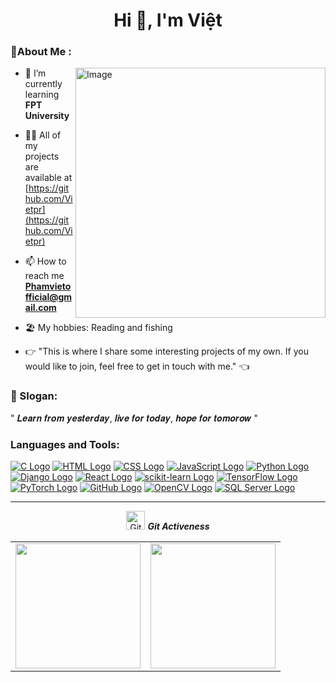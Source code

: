 <h1 align="center">Hi 👋, I'm Việt</h1>



### 💫About Me :
<img align="right" alt="Image" width="400" src="https://camo.githubusercontent.com/46d3cd042127fc65c4b66a93a3022184bb5d78280f923c8c897d1ce6cd6c34f5/687474703a2f2f73746f72652e6f7574736f757263696e6770756e6469742e636f6d2f77702d636f6e74656e742f75706c6f6164732f323031392f30312f666f6375732d616e696d6174696f6e2e676966">


- 🌱 I’m currently learning **FPT University**

- 👨‍💻 All of my projects are available at [https://github.com/Vietpr](https://github.com/Vietpr)

- 📫 How to reach me **Phamvietofficial@gmail.com**

- 🏖 My hobbies: Reading and fishing
  
-  👉 "This is where I share some interesting projects of my own. If you would like to join, feel free to get in touch with me."  👈

### 💪 Slogan:
" 𝑳𝒆𝒂𝒓𝒏 𝒇𝒓𝒐𝒎 𝒚𝒆𝒔𝒕𝒆𝒓𝒅𝒂𝒚, 𝒍𝒊𝒗𝒆 𝒇𝒐𝒓 𝒕𝒐𝒅𝒂𝒚, 𝒉𝒐𝒑𝒆 𝒇𝒐𝒓 𝒕𝒐𝒎𝒐𝒓𝒐𝒘 "



<h3 align="left">Languages and Tools:</h3>

[![C Logo](https://img.shields.io/badge/C-00599C?style=for-the-badge&logo=c&logoColor=blue&color=333333)](https://en.wikipedia.org/wiki/C_(programming_language))
[![HTML Logo](https://img.shields.io/badge/HTML-E34F26?style=for-the-badge&logo=html5&logoColor=orange&color=333333)](https://developer.mozilla.org/en-US/docs/Web/HTML)
[![CSS Logo](https://img.shields.io/badge/CSS-1572B6?style=for-the-badge&logo=css3&logoColor=blue&color=333333)](https://developer.mozilla.org/en-US/docs/Web/CSS)
[![JavaScript Logo](https://img.shields.io/badge/JavaScript-F7DF1E?style=for-the-badge&logo=javascript&logoColor=Yellow&color=333333)](https://developer.mozilla.org/en-US/docs/Web/JavaScript)
[![Python Logo](https://img.shields.io/badge/Python-3776AB?style=for-the-badge&logo=python&logoColor=blue&color=333333)](https://www.python.org/)
[![Django Logo](https://img.shields.io/badge/Django-092E20?style=for-the-badge&logo=django&logoColor=green&color=333333)](https://www.djangoproject.com/)
[![React Logo](https://img.shields.io/badge/React-61DAFB?style=for-the-badge&logo=react&logoColor=lightblue&color=333333)](https://reactjs.org/)
[![scikit-learn Logo](https://img.shields.io/badge/scikit_learn-F7931E?style=for-the-badge&logo=scikit-learn&logoColor=blue&color=333333)](https://scikit-learn.org/)
[![TensorFlow Logo](https://img.shields.io/badge/TensorFlow-FF6F00?style=for-the-badge&logo=tensorflow&logoColor=orange&color=333333)](https://www.tensorflow.org/)
[![PyTorch Logo](https://img.shields.io/badge/PyTorch-EE4C2C?style=for-the-badge&logo=pytorch&logoColor=red&color=333333)](https://pytorch.org/)
[![GitHub Logo](https://img.shields.io/badge/GitHub-181717?style=for-the-badge&logo=github&logoColor=orange&color=333333)](https://github.com/)
[![OpenCV Logo](https://img.shields.io/badge/OpenCV-5C3EE8?style=for-the-badge&logo=opencv&logoColor=white&color=333333)](https://opencv.org/)
[![SQL Server Logo](https://img.shields.io/badge/SQL_Server-CC2927?style=for-the-badge&logo=microsoftsqlserver&logoColor=blue&color=333333)](https://www.microsoft.com/en-us/sql-server)







<hr>
<p align="center">
<img src="https://media.giphy.com/media/W5eoZHPpUx9sapR0eu/giphy.gif" width="30px" alt="Git"/>&nbsp;<i><b>Git Activeness</b></i></p>


<table cellpadding="0">
  <tr style="padding: 0">
    <!-- GitHub Stats Card -->  
    <td valign="top"><img height="200" src="https://github-readme-stats.vercel.app/api?username=Vietpr&show_icons=true&theme=radical#gh-dark-mode-only"/></td>
    <!-- GitHub Top Language Card -->
    <td valign="top"><img height="200" src="https://github-readme-stats.vercel.app/api/top-langs/?username=Vietpr&layout=compact&theme=radical&custom_title=Languages"/></td>
  </tr>
</table>







